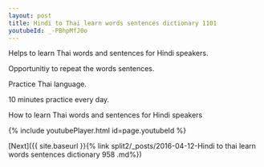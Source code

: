 ```yaml
---
layout: post
title: Hindi to Thai learn words sentences dictionary 1101 
youtubeId: _-PBhpMfJ0o
---
```

 
 
Helps to learn Thai words and sentences for Hindi speakers.

Opportunitiy to repeat the words sentences. 

Practice Thai language. 
 
10 minutes practice every day. 
 
How to learn Thai words and sentences for Hindi speakers 
 
{% include youtubePlayer.html id=page.youtubeId %}
 
 
[Next]({{ site.baseurl }}{% link  split2/_posts/2016-04-12-Hindi to thai learn words sentences dictionary 958 .md%})
 
